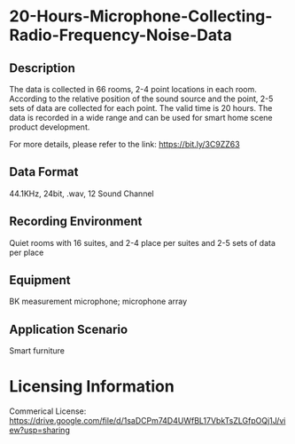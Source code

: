 # 20-Hours-Microphone-Collecting-Radio-Frequency-Noise-Data


## Description
The data is collected in 66 rooms, 2-4 point locations in each room. According to the relative position of the sound source and the point, 2-5 sets of data are collected for each point. The valid time is 20 hours. The data is recorded in a wide range and can be used for smart home scene product development.

For more details, please refer to the link: https://bit.ly/3C9ZZ63

## Data Format
44.1KHz, 24bit, .wav, 12 Sound Channel

## Recording Environment
Quiet rooms with 16 suites, and 2-4 place per suites and 2-5 sets of data per place

## Equipment
BK measurement microphone; microphone array

## Application Scenario
Smart furniture

# Licensing Information
Commerical License: https://drive.google.com/file/d/1saDCPm74D4UWfBL17VbkTsZLGfpOQj1J/view?usp=sharing
